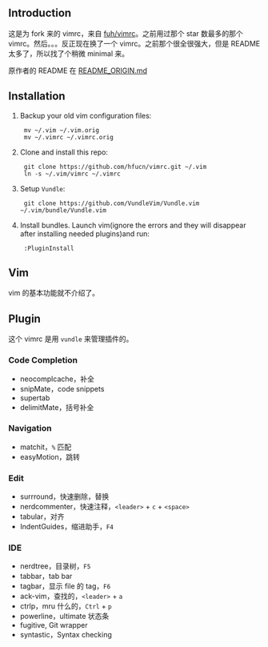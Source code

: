 ## Introduction

这是为 fork 来的 vimrc，来自 [fuh/vimrc](https://github.com/fuh/vimrc)。之前用过那个 star 数最多的那个 vimrc。然后。。。反正现在换了一个 vimrc。之前那个很全很强大，但是 README 太多了，所以找了个稍微 minimal 来。

原作者的 README 在 [README_ORIGIN.md](./README_ORIGIN.md)

## Installation

1. Backup your old vim configuration files:

        mv ~/.vim ~/.vim.orig
        mv ~/.vimrc ~/.vimrc.orig

2. Clone and install this repo:

        git clone https://github.com/hfucn/vimrc.git ~/.vim
        ln -s ~/.vim/vimrc ~/.vimrc

3. Setup `Vundle`:

        git clone https://github.com/VundleVim/Vundle.vim ~/.vim/bundle/Vundle.vim

4. Install bundles. Launch vim(ignore the errors and they will disappear after installing needed plugins)and run:

        :PluginInstall

## Vim

vim 的基本功能就不介绍了。

## Plugin

这个 vimrc 是用 `vundle` 来管理插件的。

### Code Completion

- neocomplcache，补全
- snipMate，code snippets
- supertab
- delimitMate，括号补全

### Navigation

- matchit，`%` 匹配
- easyMotion，跳转

### Edit

- surrround，快速删除，替换
- nerdcommenter，快速注释，`<leader>` + `c` + `<space>`
- tabular，对齐
- IndentGuides，缩进助手，`F4`

### IDE

- nerdtree，目录树，`F5`
- tabbar，tab bar
- tagbar，显示 file 的 tag，`F6`
- ack-vim，查找的，`<leader>` + `a`
- ctrlp，mru 什么的，`Ctrl` + `p`
- powerline，ultimate 状态条
- fugitive, Git wrapper
- syntastic，Syntax checking
